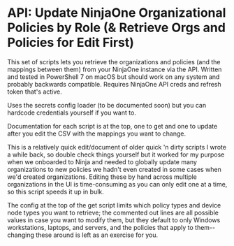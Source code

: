# API: Update NinjaOne Organizational Policies by Role (& Retrieve Orgs and Policies for Edit First)
This set of scripts lets you retrieve the organizations and policies (and the mappings between them) from your NinjaOne instance via the API. Written and tested in PowerShell 7 on macOS but should work on any system and probably backwards compatible. Requires NinjaOne API creds and refresh token that's active.

Uses the secrets config loader (to be documented soon) but you can hardcode credentials yourself if you want to.

Documentation for each script is at the top, one to get and one to update after you edit the CSV with the mappings you want to change.

This is a relatively quick edit/document of older quick 'n dirty scripts I wrote a while back, so double check things yourself but it worked for my purpose when we onboarded to Ninja and needed to globally update many organizations to new policies we hadn't even created in some cases when we'd created organizations. Editing these by hand across multiple organizations in the UI is time-consuming as you can only edit one at a time, so this script speeds it up in bulk.

The config at the top of the get script limits which policy types and device node types you want to retrieve; the commented out lines are all possible values in case you want to modify them, but they default to only Windows workstations, laptops, and servers, and the policies that apply to them--changing these around is left as an exercise for you. 
